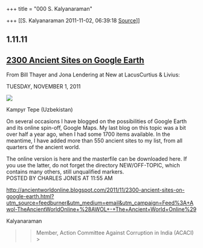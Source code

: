 +++
title = "000 S. Kalyanaraman"

+++
[[S. Kalyanaraman	2011-11-02, 06:39:18 [Source](https://groups.google.com/g/bvparishat/c/36p80jJyEIU)]]



## 1.11.11

  

## [2300 Ancient Sites on Google Earth](http://rambambashi.wordpress.com/2011/11/01/2300-ancient-sites-on-google-earth/)

  
From Bill Thayer and Jona Lendering at New at LacusCurtius & Livius:  
  
TUESDAY, NOVEMBER 1, 2011  
  

[![](https://ci3.googleusercontent.com/proxy/yxdQIVEn8YNqT_nJK1Of4_HCy9kPWXsyGxurj0LwyE9HhwX6wp9up8sTH4afnSdSZCI_mJDkqI272fUs1DP3NfD2eKB-Rkv5UXfKDa9NxKOL=s0-d-e1-ft#http://www.livius.org/a/uzbekistan/kampyr_tepe/kampyr_tepe.JPG)](http://www.livius.org/a/uzbekistan/kampyr_tepe/kampyr_tepe.JPG)

Kampyr Tepe (Uzbekistan)  
  
On several occasions I have blogged on the possibilities of Google Earth and its online spin-off, Google Maps. My last blog on this topic was a bit over half a year ago, when I had some 1700 items available. In the meantime, I have added more than 550 ancient sites to my list, from all quarters of the ancient world.  
  
The online version is here and the masterfile can be downloaded here. If you use the latter, do not forget the directory NEW/OFF-TOPIC, which contains many others, still unqualified markers.  
POSTED BY CHARLES JONES AT 11:55 AM  
  
<http://ancientworldonline.blogspot.com/2011/11/2300-ancient-sites-on-google-earth.html?utm_source=feedburner&utm_medium=email&utm_campaign=Feed%3A+Awol-TheAncientWorldOnline+%28AWOL+-+The+Ancient+World+Online%29>

  

Kalyanaraman

  

> 
> > 
> > Member, Action Committee Against Corruption in India (ACACI) >
> 
> > 

  

  

